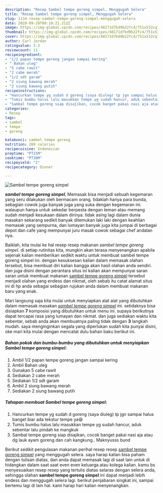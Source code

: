 ```yaml
---
description: "Resep Sambel tempe goreng simpel, Menggugah Selera"
title: "Resep Sambel tempe goreng simpel, Menggugah Selera"
slug: 1134-resep-sambel-tempe-goreng-simpel-menggugah-selera
date: 2020-09-28T08:18:21.212Z
image: https://img-global.cpcdn.com/recipes/48171d7bd9b22fc4/751x532cq70/sambel-tempe-goreng-simpel-foto-resep-utama.jpg
thumbnail: https://img-global.cpcdn.com/recipes/48171d7bd9b22fc4/751x532cq70/sambel-tempe-goreng-simpel-foto-resep-utama.jpg
cover: https://img-global.cpcdn.com/recipes/48171d7bd9b22fc4/751x532cq70/sambel-tempe-goreng-simpel-foto-resep-utama.jpg
author: Carl Jordan
ratingvalue: 3.3
reviewcount: 11
recipeingredient:
- "1/2 papan tempe goreng jangan sampai kering"
- " Bahan uleg"
- "5 cabe rawit"
- "2 cabe merah"
- "1/2 sdt garam"
- "2 siung bawang merah"
- "2 siung bawang putih"
recipeinstructions:
- "Hancurkan tempe yg sudah d goreng (saya diuleg) tp jgn sampai halus banget biar ada tekstur tempe ya😆"
- "Tumis bumbu halus lalu masukkan tempe yg sudah hancur, aduk sebentar lalu pindah ke mangkuk"
- "Sambal tempe goreng siap disajikan, cocok banget pakai nasi aja atau dg lauk ayam goreng dan cah kangkung.. Maknyusss bund"
categories:
- Resep
tags:
- sambel
- tempe
- goreng

katakunci: sambel tempe goreng 
nutrition: 269 calories
recipecuisine: Indonesian
preptime: "PT15M"
cooktime: "PT30M"
recipeyield: "2"
recipecategory: Dinner

---
```



![Sambel tempe goreng simpel](https://img-global.cpcdn.com/recipes/48171d7bd9b22fc4/751x532cq70/sambel-tempe-goreng-simpel-foto-resep-utama.jpg)

<b><i>sambel tempe goreng simpel</i></b>, Memasak bisa menjadi sebuah kegemaran yang seru dilakukan oleh bermacam orang. tidaklah hanya para bunda, sebagian cowok juga banyak juga yang suka dengan kegemaran ini. walaupun hanya untuk sekedar berpesta dengan teman atau memang sudah menjadi kesukaan dalam dirinya. tidak asing lagi dalam dunia masakan sekarang sedikit banyak ditemukan laki laki dengan keahlian memasak yang sempurna, dan lumayan banyak juga kita jumpai di berbagai depot dan cafe yang mempunyai juru masak cowok sebagai chef andalan nya.

Baiklah, kita mulai ke hal resep resep makanan <i>sambel tempe goreng simpel</i>. di setiap rutinitas kita, mungkin akan terasa menyenangkan apabila sejenak kalian memberikan sedikit waktu untuk membuat sambel tempe goreng simpel ini. dengan kesuksesan kalian dalam memasak olahan tersebut, bisa membuat diri kalian bangga akan hasil olahan anda sendiri. dan juga disini dengan perantara situs ini kalian akan mempunyai saran saran untuk membuat makanan <u>sambel tempe goreng simpel</u> tersebut menjadi olahan yang endess dan nikmat, oleh sebab itu catat alamat situs ini di hp anda sebagai sebagian rujukan anda dalam membuat makanan baru yang enak.




Mari langsung saja kita mulai untuk menyiapkan alat alat yang dibutuhkan dalam memasak masakan <u><i>sambel tempe goreng simpel</i></u> ini. setidaknya bisa disiapkan <b>7</b> komposisi yang dibutuhkan untuk menu ini. supaya berikutnya dapat tercapai rasa yang lumayan dan nikmat. dan juga sediakan waktu kita sebentar, sebab anda akan membuatnya paling tidak dengan <b>3</b> langkah mudah. saya menginginkan segala yang diperlukan sudah kita punyai disini, oke mari kita mulai dengan mencatat dulu bahan baku berikut ini.

<!--inarticleads1-->

##### Bahan pokok dan bumbu-bumbu yang dibutuhkan untuk menyiapkan Sambel tempe goreng simpel:

1. Ambil 1/2 papan tempe goreng jangan sampai kering
1. Ambil  Bahan uleg
1. Gunakan 5 cabe rawit
1. Sediakan 2 cabe merah
1. Sediakan 1/2 sdt garam
1. Ambil 2 siung bawang merah
1. Sediakan 2 siung bawang putih




<!--inarticleads2-->

##### Tahapan membuat Sambel tempe goreng simpel:

1. Hancurkan tempe yg sudah d goreng (saya diuleg) tp jgn sampai halus banget biar ada tekstur tempe ya😆
1. Tumis bumbu halus lalu masukkan tempe yg sudah hancur, aduk sebentar lalu pindah ke mangkuk
1. Sambal tempe goreng siap disajikan, cocok banget pakai nasi aja atau dg lauk ayam goreng dan cah kangkung.. Maknyusss bund




Berikut sedikit pengulasan makanan perihal resep resep <u>sambel tempe goreng simpel</u> yang menggugah selera. saya harap kalian bisa paham dengan tulisan diatas, dan anda dapat memasak lagi di saat lain untuk di hidangkan dalam saat saat even even keluarga atau kolega kalian. kamu bs menyesuaikan resep resep yang tertulis diatas selaras dengan selera anda, sehingga olahan <b>sambel tempe goreng simpel</b> ini dapat menjadi lebih endess dan menggugah selera lagi. berikut penjabaran singkat ini, sampai bertemu lagi di lain hal. kami harap hari kalian menyenangkan.
